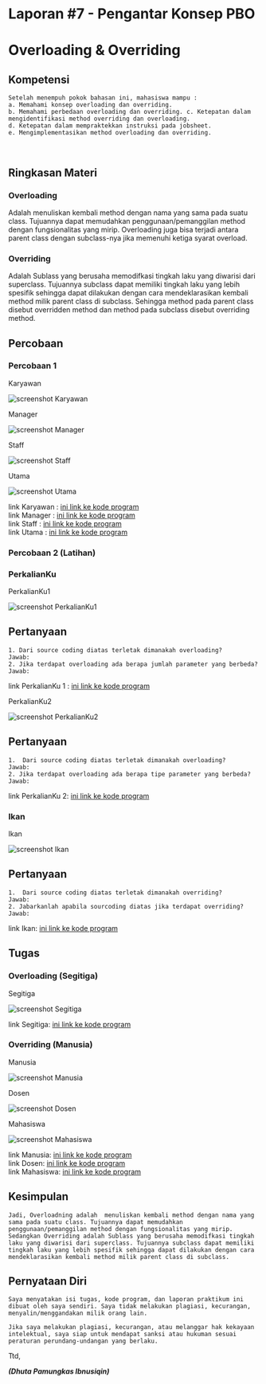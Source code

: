# Laporan #7 - Pengantar Konsep PBO

# Overloading & Overriding

## Kompetensi

	Setelah menempuh pokok bahasan ini, mahasiswa mampu : 
	a. Memahami konsep overloading dan overriding. 
	b. Memahami perbedaan overloading dan overriding. c. Ketepatan dalam mengidentifikasi method overriding dan overloading.
	d. Ketepatan dalam mempraktekkan instruksi pada jobsheet. 
	e. Mengimplementasikan method overloading dan overriding.
  

## Ringkasan Materi

### Overloading
Adalah menuliskan kembali method dengan nama yang sama pada suatu class. Tujuannya dapat memudahkan penggunaan/pemanggilan method dengan fungsionalitas yang mirip. Overloading juga bisa terjadi antara parent class dengan subclass-nya jika memenuhi ketiga syarat overload.

### Overriding
Adalah Sublass yang berusaha memodifkasi tingkah laku yang diwarisi dari superclass. Tujuannya subclass dapat memiliki tingkah laku yang lebih spesifik sehingga dapat dilakukan dengan cara mendeklarasikan kembali method milik parent class di subclass. Sehingga method pada parent class disebut overridden method dan method pada subclass disebut overriding method. 


## Percobaan

### Percobaan 1

Karyawan

![screenshot Karyawan](img/A.PNG)

Manager

![screenshot Manager](img/B.PNG)

Staff

![screenshot Staff](img/percobaan1fix.PNG)

Utama

![screenshot Utama](img/percobaan1fix.PNG)


link Karyawan : [ini  link ke kode program](../../src/4_Relasi_Class/Laptop.java)<br>
link Manager : [ini  link ke kode program](../../src/4_Relasi_Class/Processor.java)<br>
link Staff : [ini  link ke kode program](../../src/4_Relasi_Class/Processor.java)<br>
link Utama : [ini  link ke kode program](../../src/4_Relasi_Class/Processor.java)

### Percobaan 2 (Latihan)

### PerkalianKu

PerkalianKu1

![screenshot PerkalianKu1](img/Sopir.PNG)

## Pertanyaan

	1. Dari source coding diatas terletak dimanakah overloading?
	Jawab:
	2. Jika terdapat overloading ada berapa jumlah parameter yang berbeda? 
	Jawab:

link PerkalianKu 1 : [ini  link ke kode program](../../src/4_Relasi_Class/Processor.java)

PerkalianKu2

![screenshot PerkalianKu2](img/Sopir.PNG)

## Pertanyaan

	1.  Dari source coding diatas terletak dimanakah overloading? 
	Jawab:
	2. Jika terdapat overloading ada berapa tipe parameter yang berbeda? 
	Jawab:
	
link PerkalianKu 2: [ini  link ke kode program](../../src/4_Relasi_Class/Sopir.java)

### Ikan

Ikan

![screenshot Ikan](img/Sopir.PNG)

## Pertanyaan

	1.  Dari source coding diatas terletak dimanakah overriding? 
	Jawab:
	2. Jabarkanlah apabila sourcoding diatas jika terdapat overriding?
	Jawab: 
 
link Ikan: [ini  link ke kode program](../../src/4_Relasi_Class/Sopir.java)

## Tugas

### Overloading (Segitiga)

Segitiga

![screenshot Segitiga](img/Sopir.PNG)

link Segitiga: [ini  link ke kode program](../../src/4_Relasi_Class/Sopir.java)

### Overriding (Manusia)

Manusia

![screenshot Manusia](img/Sopir.PNG)

Dosen

![screenshot Dosen](img/Sopir.PNG)

Mahasiswa

![screenshot Mahasiswa](img/Sopir.PNG)

link Manusia: [ini  link ke kode program](../../src/4_Relasi_Class/Sopir.java)<br>
link Dosen: [ini  link ke kode program](../../src/4_Relasi_Class/Sopir.java)<br>
link Mahasiswa: [ini  link ke kode program](../../src/4_Relasi_Class/Sopir.java)

## Kesimpulan

	Jadi, Overloadning adalah  menuliskan kembali method dengan nama yang sama pada suatu class. Tujuannya dapat memudahkan penggunaan/pemanggilan method dengan fungsionalitas yang mirip. Sedangkan Overriding adalah Sublass yang berusaha memodifkasi tingkah laku yang diwarisi dari superclass. Tujuannya subclass dapat memiliki tingkah laku yang lebih spesifik sehingga dapat dilakukan dengan cara mendeklarasikan kembali method milik parent class di subclass.

## Pernyataan Diri

	Saya menyatakan isi tugas, kode program, dan laporan praktikum ini dibuat oleh saya sendiri. Saya tidak melakukan plagiasi, kecurangan, menyalin/menggandakan milik orang lain.

	Jika saya melakukan plagiasi, kecurangan, atau melanggar hak kekayaan intelektual, saya siap untuk mendapat sanksi atau hukuman sesuai peraturan perundang-undangan yang berlaku.

Ttd,

***(Dhuta Pamungkas Ibnusiqin)***